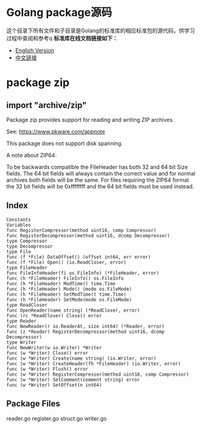 # Golang package源码
这个目录下所有文件和子目录是Golang的标准库的相应标准包的源代码，供学习过程中查阅和参考q 
**标准库在线文档链接如下：**  
- [English Version](https://godoc.org/)
- [中文链接](http://docscn.studygolang.com/pkg/)
  
# package zip
## import "archive/zip"

Package zip provides support for reading and writing ZIP archives.

See: https://www.pkware.com/appnote

This package does not support disk spanning.

A note about ZIP64:

To be backwards compatible the FileHeader has both 32 and 64 bit Size fields. The 64 bit fields will always contain the correct value and for normal archives both fields will be the same. For files requiring the ZIP64 format the 32 bit fields will be 0xffffffff and the 64 bit fields must be used instead.

## Index
```
Constants
Variables
func RegisterCompressor(method uint16, comp Compressor)
func RegisterDecompressor(method uint16, dcomp Decompressor)
type Compressor
type Decompressor
type File
func (f *File) DataOffset() (offset int64, err error)
func (f *File) Open() (io.ReadCloser, error)
type FileHeader
func FileInfoHeader(fi os.FileInfo) (*FileHeader, error)
func (h *FileHeader) FileInfo() os.FileInfo
func (h *FileHeader) ModTime() time.Time
func (h *FileHeader) Mode() (mode os.FileMode)
func (h *FileHeader) SetModTime(t time.Time)
func (h *FileHeader) SetMode(mode os.FileMode)
type ReadCloser
func OpenReader(name string) (*ReadCloser, error)
func (rc *ReadCloser) Close() error
type Reader
func NewReader(r io.ReaderAt, size int64) (*Reader, error)
func (z *Reader) RegisterDecompressor(method uint16, dcomp Decompressor)
type Writer
func NewWriter(w io.Writer) *Writer
func (w *Writer) Close() error
func (w *Writer) Create(name string) (io.Writer, error)
func (w *Writer) CreateHeader(fh *FileHeader) (io.Writer, error)
func (w *Writer) Flush() error
func (w *Writer) RegisterCompressor(method uint16, comp Compressor)
func (w *Writer) SetComment(comment string) error
func (w *Writer) SetOffset(n int64)
```
## Package Files

reader.go register.go struct.go writer.go

